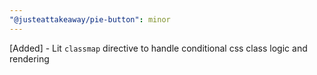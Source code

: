 ```yaml
---
"@justeattakeaway/pie-button": minor
---
```


[Added] - Lit `classmap` directive to handle conditional css class logic and rendering
